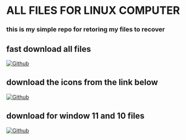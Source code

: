 # ALL FILES FOR LINUX COMPUTER
### this is my simple repo for retoring my files to recover 

## fast download all files 
[![Github](https://img.shields.io/badge/all-Download-yallow?style=for-the-badge&logo=Download)](https://www.mediafire.com/file/7p93fnzi665gru3/all.zip/file)

## download the icons from the link below
[![Github](https://img.shields.io/badge/icon-Download-red?style=for-the-badge&logo=Android)](https://www.mediafire.com/file/lefmdyrnp5sihfa/icons.zip/file)

## download for window 11 and 10 files
[![Github](https://img.shields.io/badge/windows-download-blue?style=for-the-badge&logo=Windows)](https://facebook.com/fikrado4048063)
